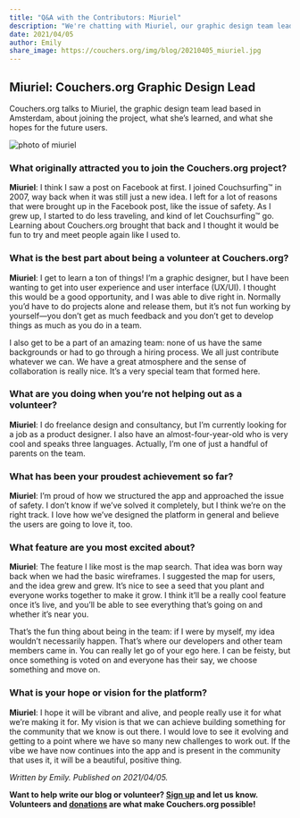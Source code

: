 ```yaml
---
title: "Q&A with the Contributors: Miuriel"
description: "We're chatting with Miuriel, our graphic design team lead."
date: 2021/04/05
author: Emily
share_image: https://couchers.org/img/blog/20210405_miuriel.jpg
---
```


## Miuriel: Couchers.org Graphic Design Lead

Couchers.org talks to Miuriel, the graphic design team lead based in Amsterdam, about joining the project, what she’s learned, and what she hopes for the future users.

![photo of miuriel](/img/blog/20210405_miuriel.jpg)

### What originally attracted you to join the Couchers.org project?

**Miuriel**: I think I saw a post on Facebook at first. I joined Couchsurfing&#8482; in 2007, way back when it was still just a new idea. I left for a lot of reasons that were brought up in the Facebook post, like the issue of safety. As I grew up, I started to do less traveling, and kind of let Couchsurfing&#8482; go. Learning about Couchers.org brought that back and I thought it would be fun to try and meet people again like I used to.

### What is the best part about being a volunteer at Couchers.org?

**Miuriel**: I get to learn a ton of things! I’m a graphic designer, but I have been wanting to get into user experience and user interface (UX/UI). I thought this would be a good opportunity, and I was able to dive right in. Normally you’d have to do projects alone and release them, but it’s not fun working by yourself—you don’t get as much feedback and you don’t get to develop things as much as you do in a team.

I also get to be a part of an amazing team: none of us have the same backgrounds or had to go through a hiring process. We all just contribute whatever we can. We have a great atmosphere and the sense of collaboration is really nice. It’s a very special team that formed here.

### What are you doing when you’re not helping out as a volunteer?

**Miuriel**: I do freelance design and consultancy, but I’m currently looking for a job as a product designer. I also have an almost-four-year-old who is very cool and speaks three languages. Actually, I’m one of just a handful of parents on the team.

### What has been your proudest achievement so far?

**Miuriel**: I’m proud of how we structured the app and approached the issue of safety. I don’t know if we’ve solved it completely, but I think we’re on the right track. I love how we’ve designed the platform in general and believe the users are going to love it, too.

### What feature are you most excited about?

**Miuriel**: The feature I like most is the map search. That idea was born way back when we had the basic wireframes. I suggested the map for users, and the idea grew and grew. It’s nice to see a seed that you plant and everyone works together to make it grow. I think it’ll be a really cool feature once it’s live, and you’ll be able to see everything that’s going on and whether it’s near you.

That’s the fun thing about being in the team: if I were by myself, my idea wouldn’t necessarily happen. That’s where our developers and other team members came in. You can really let go of your ego here. I can be feisty, but once something is voted on and everyone has their say, we choose something and move on.

### What is your hope or vision for the platform?

**Miuriel**: I hope it will be vibrant and alive, and people really use it for what we’re making it for. My vision is that we can achieve building something for the community that we know is out there. I would love to see it evolving and getting to a point where we have so many new challenges to work out. If the vibe we have now continues into the app and is present in the community that uses it, it will be a beautiful, positive thing.

*Written by Emily. Published on 2021/04/05.*

**Want to help write our blog or volunteer? [Sign up](/volunteer) and let us know. Volunteers and [donations](/donate) are what make Couchers.org possible!**
